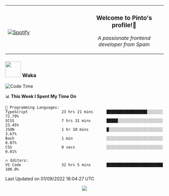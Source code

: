 <table width="100%" align="center"> 
  <tr>
  <td width="50%">
      
&nbsp; <br> [![Spotify](https://novatorem-zeta-rust.vercel.app/api/spotify)](https://open.spotify.com/user/novatorem-zeta-rust)

  </td>
  <td width="50%">
    <h3 align="center">Welcome to Pinto's profile!👋</h3>
    <p align="center"><em>A passionate frontend developer from Spain</em></p>
  </td>
  </table>

### <img src="https://media.giphy.com/media/VgCDAzcKvsR6OM0uWg/giphy.gif" width="50"> Waka

  <!--START_SECTION:waka-->
![Code Time](http://img.shields.io/badge/Code%20Time-817%20hrs%2024%20mins-blue)

📊 **This Week I Spent My Time On** 

```text
💬 Programming Languages: 
TypeScript               23 hrs 21 mins      ██████████████████░░░░░░░   72.79% 
SCSS                     7 hrs 31 mins       █████░░░░░░░░░░░░░░░░░░░░   23.45% 
JSON                     1 hr 10 mins        █░░░░░░░░░░░░░░░░░░░░░░░░   3.67% 
Bash                     1 min               ░░░░░░░░░░░░░░░░░░░░░░░░░   0.07% 
CSS                      0 secs              ░░░░░░░░░░░░░░░░░░░░░░░░░   0.01%

🔥 Editors: 
VS Code                  32 hrs 5 mins       █████████████████████████   100.0%

```


 Last Updated on 01/09/2022 18:04:27 UTC
<!--END_SECTION:waka-->

<div align="center">
<img src="https://github-readme-stats-gilt-tau.vercel.app/api/top-langs/?username=pinto-hub&layout=compact&theme=dracula" />
</div>
